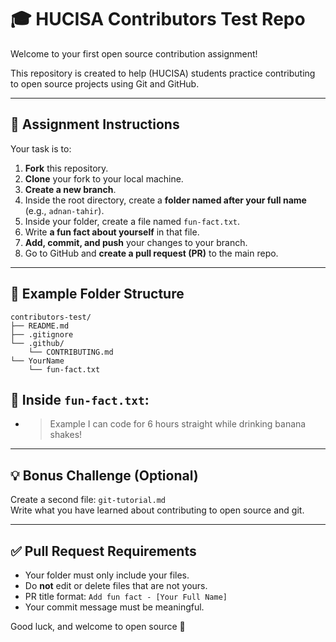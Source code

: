 # 🎓 HUCISA Contributors Test Repo

Welcome to your first open source contribution assignment!

This repository is created to help (HUCISA) students practice contributing to open source projects using Git and GitHub.

---

## 📘 Assignment Instructions

Your task is to:

1. **Fork** this repository.
2. **Clone** your fork to your local machine.
3. **Create a new branch**.
4. Inside the root directory, create a **folder named after your full name** (e.g., `adnan-tahir`).
5. Inside your folder, create a file named `fun-fact.txt`.
6. Write **a fun fact about yourself** in that file.
7. **Add, commit, and push** your changes to your branch.
8. Go to GitHub and **create a pull request (PR)** to the main repo.

---

## 🧪 Example Folder Structure

```
contributors-test/
├── README.md
├── .gitignore
└── .github/
    └── CONTRIBUTING.md
└── YourName
    └── fun-fact.txt

```

## 📄 Inside `fun-fact.txt`:

- > Example
  > I can code for 6 hours straight while drinking banana shakes!

---

## 💡 Bonus Challenge (Optional)

Create a second file: `git-tutorial.md`  
Write what you have learned about contributing to open source and git.

---

## ✅ Pull Request Requirements

- Your folder must only include your files.
- Do **not** edit or delete files that are not yours.
- PR title format: `Add fun fact - [Your Full Name]`
- Your commit message must be meaningful.

Good luck, and welcome to open source 🚀
